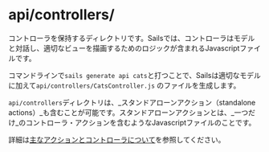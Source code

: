 # api/controllers/

コントローラを保持するディレクトリです。Sailsでは、コントローラはモデルと対話し、適切なビューを描画するためのロジックが含まれるJavascriptファイルです。

コマンドラインで`sails generate api cats`と打つことで、Sailsは適切なモデルに加えて`api/controllers/CatsController.js` のファイルを生成します。

`api/controllers`ディレクトリは、_スタンドアローンアクション（standalone actions）_も含むことが可能です。スタンドアローンアクションとは、_一つだけ_のコントローラ・アクションを含むようなJavascriptファイルのことです。


詳細は[主なアクションとコントローラについて](http://sailsjs-jp.org/documentation/concepts/actions-and-controllers)を参照してください。

<docmeta name="displayName" value="controllers">


